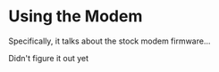 # Using the Modem

Specifically, it talks about the stock modem firmware...

Didn't figure it out yet

